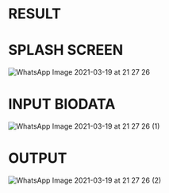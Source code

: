 # RESULT
# SPLASH SCREEN
![WhatsApp Image 2021-03-19 at 21 27 26](https://user-images.githubusercontent.com/54672937/111795995-4d005100-88fa-11eb-813f-cafc6aa8ea73.jpeg)
# INPUT BIODATA
![WhatsApp Image 2021-03-19 at 21 27 26 (1)](https://user-images.githubusercontent.com/54672937/111795989-4b368d80-88fa-11eb-948f-f8430b1a0fce.jpeg)
# OUTPUT
![WhatsApp Image 2021-03-19 at 21 27 26 (2)](https://user-images.githubusercontent.com/54672937/111795999-4d98e780-88fa-11eb-9ac8-4d5205511d80.jpeg)
